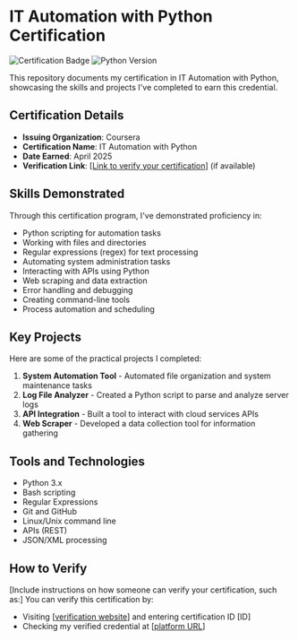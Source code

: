 # IT Automation with Python Certification

![Certification Badge](https://img.shields.io/badge/Certified-IT_Automation_with_Python-blue) 
![Python Version](https://img.shields.io/badge/Python-3.x-green)

This repository documents my certification in IT Automation with Python, showcasing the skills and projects I've completed to earn this credential.

## Certification Details
- **Issuing Organization**: Coursera
- **Certification Name**: IT Automation with Python
- **Date Earned**: April 2025
- **Verification Link**: [\[Link to verify your certification\]](https://www.credly.com/badges/63d75073-3f76-4616-ab2f-db6dd6185adb/linked_in_profile) (if available)

## Skills Demonstrated
Through this certification program, I've demonstrated proficiency in:
- Python scripting for automation tasks
- Working with files and directories
- Regular expressions (regex) for text processing
- Automating system administration tasks
- Interacting with APIs using Python
- Web scraping and data extraction
- Error handling and debugging
- Creating command-line tools
- Process automation and scheduling

## Key Projects
Here are some of the practical projects I completed:

1. **System Automation Tool** - Automated file organization and system maintenance tasks
2. **Log File Analyzer** - Created a Python script to parse and analyze server logs
3. **API Integration** - Built a tool to interact with cloud services APIs
4. **Web Scraper** - Developed a data collection tool for information gathering

## Tools and Technologies
- Python 3.x
- Bash scripting
- Regular Expressions
- Git and GitHub
- Linux/Unix command line
- APIs (REST)
- JSON/XML processing

## How to Verify
[Include instructions on how someone can verify your certification, such as:]
You can verify this certification by:
- Visiting [[verification website](https://www.credly.com/users/robert-quesada-quesada)] and entering certification ID [ID]
- Checking my verified credential at [[platform URL](https://www.linkedin.com/in/robert-quesada-b7a375215)]
